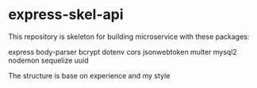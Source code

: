 # express-skel-api
This repository is skeleton for building microservice with these packages:

express
body-parser
bcrypt
dotenv
cors
jsonwebtoken
multer
mysql2
nodemon
sequelize
uuid

The structure is base on experience and my style

